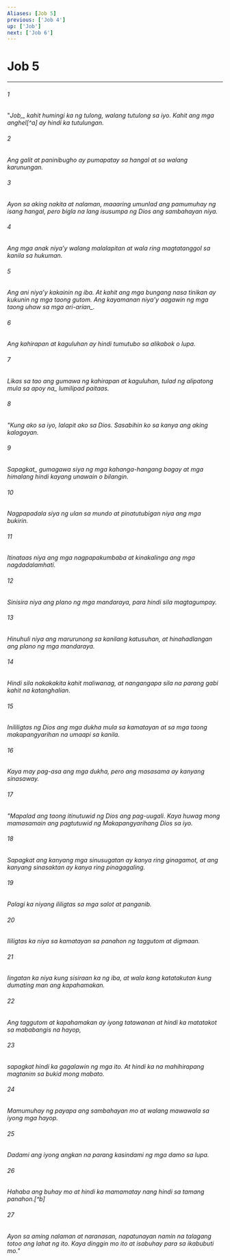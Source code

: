 ```yaml
---
Aliases: [Job 5]
previous: ['Job 4']
up: ['Job']
next: ['Job 6']
---
```

# Job 5

***






















###### 1 










"<i class="trans-change">Job,_ kahit humingi ka ng tulong, walang tutulong sa iyo. Kahit ang mga anghel[^a] ay hindi ka tutulungan. 





















###### 2 










Ang galit at paninibugho ay pumapatay sa hangal at sa walang karunungan. 





















###### 3 










Ayon sa aking nakita at nalaman, maaaring umunlad ang pamumuhay ng isang hangal, pero bigla na lang isusumpa ng Dios ang sambahayan niya. 





















###### 4 










Ang mga anak niyaʼy walang malalapitan at wala ring magtatanggol sa kanila sa hukuman. 





















###### 5 










Ang ani niyaʼy kakainin ng iba. At kahit ang mga bungang nasa tinikan ay kukunin ng mga taong gutom. Ang kayamanan niyaʼy aagawin ng mga taong uhaw <i class="trans-change">sa mga ari-arian_. 





















###### 6 










Ang kahirapan at kaguluhan ay hindi tumutubo sa alikabok o lupa. 





















###### 7 










Likas sa tao ang gumawa ng kahirapan at kaguluhan, tulad ng alipatong <i class="trans-change">mula sa apoy na_ lumilipad paitaas. 





















###### 8 










"Kung ako sa iyo, lalapit ako sa Dios. Sasabihin ko sa kanya ang aking kalagayan. 





















###### 9 










<i class="trans-change">Sapagkat_ gumagawa siya ng mga kahanga-hangang bagay at mga himalang hindi kayang unawain o bilangin. 





















###### 10 










Nagpapadala siya ng ulan sa mundo at pinatutubigan niya ang mga bukirin. 





















###### 11 










Itinataas niya ang mga nagpapakumbaba at kinakalinga ang mga nagdadalamhati. 





















###### 12 










Sinisira niya ang plano ng mga mandaraya, para hindi sila magtagumpay. 





















###### 13 










Hinuhuli niya ang marurunong sa kanilang katusuhan, at hinahadlangan ang plano ng mga mandaraya. 





















###### 14 










Hindi sila nakakakita kahit maliwanag, at nangangapa sila na parang gabi kahit na katanghalian. 





















###### 15 










Inililigtas ng Dios ang mga dukha mula sa kamatayan at sa mga taong makapangyarihan na umaapi sa kanila. 





















###### 16 










Kaya may pag-asa ang mga dukha, pero ang masasama ay kanyang sinasaway. 





















###### 17 










"Mapalad ang taong itinutuwid ng Dios ang pag-uugali. Kaya huwag mong mamasamain ang pagtutuwid ng Makapangyarihang Dios sa iyo. 





















###### 18 










Sapagkat ang kanyang mga sinusugatan ay kanya ring ginagamot, at ang kanyang sinasaktan ay kanya ring pinagagaling. 





















###### 19 










Palagi ka niyang ililigtas sa mga salot at panganib. 





















###### 20 










Ililigtas ka niya sa kamatayan sa panahon ng taggutom at digmaan. 





















###### 21 










Iingatan ka niya kung sisiraan ka ng iba, at wala kang katatakutan kung dumating man ang kapahamakan. 





















###### 22 










Ang taggutom at kapahamakan ay iyong tatawanan at hindi ka matatakot sa mababangis na hayop, 





















###### 23 










sapagkat hindi ka gagalawin ng mga ito. At hindi ka na mahihirapang magtanim sa bukid mong mabato. 





















###### 24 










Mamumuhay ng payapa ang sambahayan mo at walang mawawala sa iyong mga hayop. 





















###### 25 










Dadami ang iyong angkan na parang kasindami ng mga damo sa lupa. 





















###### 26 










Hahaba ang buhay mo at hindi ka mamamatay nang hindi sa tamang panahon.[^b] 





















###### 27 










Ayon sa aming nalaman at naranasan, napatunayan namin na talagang totoo ang lahat ng ito. Kaya dinggin mo ito at isabuhay para sa ikabubuti mo."
